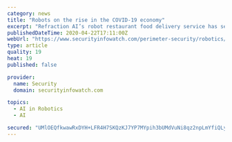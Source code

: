 ```yaml
---
category: news
title: "Robots on the rise in the COVID-19 economy"
excerpt: "Refraction AI’s robot restaurant food delivery service has seen demand increase by four ... Refraction’s customer list has ballooned to 400, taxing the startup’s five robots which have been hustling to and fro along the edges of abandoned city streets. “A bunch of new restaurants have said we have to have delivery now."
publishedDateTime: 2020-04-22T17:11:00Z
webUrl: "https://www.securityinfowatch.com/perimeter-security/robotics/news/21135079/robots-on-the-rise-in-the-covid19-economy"
type: article
quality: 19
heat: 19
published: false

provider:
  name: Security
  domain: securityinfowatch.com

topics:
  - AI in Robotics
  - AI

secured: "UMlOEQfkwawRxDYH+LFR4H7SKQzKJ7YP7MYpih3bUMdVuNi8qz2npLmYfiQLyhAQZM+qKCoTmN7HmKzbt5JHXfVLzhUony1f4ebkSpjvPQrJb7mnYpAeiEeQJFh8zMW0U3RcAb7J/ioyIkNlAWKrn09tsnwtZa//QBG8J+MC3k9mP1JnoUKgly6d1iouPFaqTvTP82bJJLTAFU5E23GI7ahCCoiDQpy1oBAHdDou6ImodMZRidDwK62Soj86/3JSSZmQSJ5u1qTR1HqhCtJKFmxJR3EYbhDpk6s/5SktpECqvxJw9kPLHU10+DeHXZe/EucxYyYf3/hNYQK1zcnlvrxu8TWSlgu+fyeqXZYaMOqESlprXR4SEPybNkvoc+gXXl+tIa8pUy4JatdXJBgwtRLlvm7ZNE0zqGe+5gJR+u60nWoPsFjXkhwL4V+vMKBUbVrczep5PRY607TFfA6UmTsAsnjGBwWFuYalzDNfAiE=;v//aZ4PunHuBn4gA6PM0NQ=="
---
```


